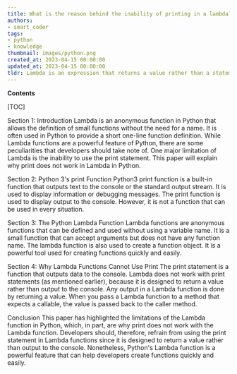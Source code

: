 ```yaml
---
title: What is the reason behind the inability of printing in a lambda?
authors:
- smart_coder
tags:
- python
- knowledge
thumbnail: images/python.png
created_at: 2023-04-15 00:00:00
updated_at: 2023-04-15 00:00:00
tldr: Lambda is an expression that returns a value rather than a statement, and hence it cannot print directly.
---
```


**Contents**

[TOC]

Section 1: Introduction
Lambda is an anonymous function in Python that allows the definition of small functions without the need for a name. It is often used in Python to provide a short one-line function definition. While Lambda functions are a powerful feature of Python, there are some peculiarities that developers should take note of. One major limitation of Lambda is the inability to use the print statement. This paper will explain why print does not work in Lambda in Python.

Section 2: Python 3's print Function
Python3 print function is a built-in function that outputs text to the console or the standard output stream. It is used to display information or debugging messages. The print function is used to display output to the console. However, it is not a function that can be used in every situation. 

Section 3: The Python Lambda Function
Lambda functions are anonymous functions that can be defined and used without using a variable name. It is a small function that can accept arguments but does not have any function name. The lambda function is also used to create a function object. It is a powerful tool used for creating functions quickly and easily.

Section 4: Why Lambda Functions Cannot Use Print
The print statement is a function that outputs data to the console. Lambda does not work with print statements (as mentioned earlier), because it is designed to return a value rather than output to the console. Any output in a Lambda function is done by returning a value. When you pass a Lambda function to a method that expects a callable, the value is passed back to the caller method.

Conclusion
This paper has highlighted the limitations of the Lambda function in Python, which, in part, are why print does not work with the Lambda function. Developers should, therefore, refrain from using the print statement in Lambda functions since it is designed to return a value rather than output to the console. Nonetheless, Python's Lambda function is a powerful feature that can help developers create functions quickly and easily.
